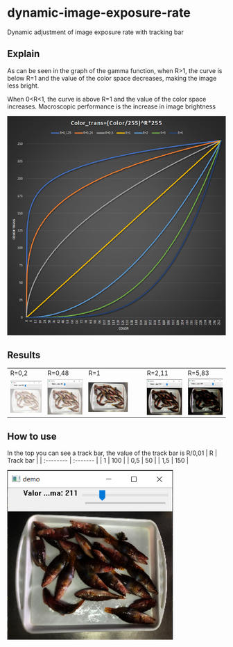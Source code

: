 # dynamic-image-exposure-rate
Dynamic adjustment of image exposure rate with tracking bar

## Explain

As can be seen in the graph of the gamma function, when R>1, the curve is below R=1 and the value of the color space decreases, making the image less bright.

When 0<R<1, the curve is above R=1 and the value of the color space increases. Macroscopic performance is the increase in image brightness

<img src="source/grafico.png">

## Results 
<table>
  <tr>
    <td>R=0,2</td>
    <td>R=0,48</td>
    <td>R=1</td>
    <td>R=2,11</td>
    <td>R=5,83</td>
  </tr>
  <tr>
    <td><img src="source/img3.png"></td>
    <td><img src="source/img1.png"></td>
    <td><img src="img_in/B3.jpg" width="75%" height="75%"></td>
    <td><img src="source/img2.png"></td>
    <td><img src="source/img4.png"></td>
  </tr>
 </table>
 
 ## How to use
 In the top you can see a track bar, the value of the track bar is R/0,01
 | R | Track bar     | 
| :-------- | :------- | 
| 1 | 100 |
| 0,5 | 50 |
| 1,5 | 150 |

 <img src="source/img2.png">

